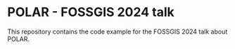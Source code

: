 # POLAR - FOSSGIS 2024 talk
This repository contains the code example for the FOSSGIS 2024 talk about POLAR.
